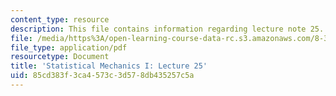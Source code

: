 ```yaml
---
content_type: resource
description: This file contains information regarding lecture note 25.
file: /media/https%3A/open-learning-course-data-rc.s3.amazonaws.com/8-333-statistical-mechanics-i-statistical-mechanics-of-particles-fall-2013/85cd383f3ca4573c3d578db435257c5a_MIT8_333F13_Lec25.pdf
file_type: application/pdf
resourcetype: Document
title: 'Statistical Mechanics I: Lecture 25'
uid: 85cd383f-3ca4-573c-3d57-8db435257c5a
---
```

